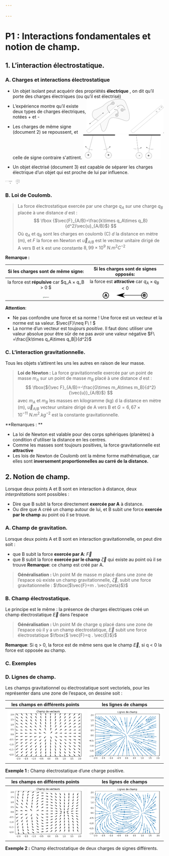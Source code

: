 ```yaml
---

---
```


# P1 : Interactions fondamentales et notion de champ. 
## 1. L’interaction électrostatique.

### A. Charges et interactions électrostatique

* Un objet isolant peut acquérir des propriétés **électrique** , on dit qu’il porte des charges électriques (ou qu’il est électrisé) <img align="right" src="./doc/frottement.png" alt="frottement" style="zoom:24%;" />

* L’expérience montre qu’il existe deux types  de charges électriques, notées + et -

* Les charges de même signe (document 2) se repoussent, et celle de signe contraire s'attirent. <img src="./doc/pendules.png" alt="pendule" style="zoom:24%;" />

* Un objet électrisé (document 3) est capable de séparer les charges électrique d’un objet qui est proche de lui par influence.
<img src="./doc/influence.png" alt="influence" style="zoom:5%;" />

### B. Loi de Coulomb.

> La force électrostatique exercée par une charge $q_A$ sur une charge $q_B$  placée à une distance $d$ est : 
> $$
> \fbox {$\vec{F}_{A/B}=\frac{k\times q_A\times q_B}{d^2}\vec{u}_{A/B}$}
> $$
> Où $q_A$ et $q_B$ sont les charges en coulomb (C)  $d$ la distance en mètre (m), et $F$ la force en Newton et $\vec{u}_{A/B}$ est le vecteur unitaire dirigé de A vers B et k est une constante $8,99×10^9\ N.m^2C^{-2}$

**Remarque :**

| Si les charges sont de même signe: | Si les charges sont de signes opposés:
|:-:|:-:|
la force est **répulsive**  car  $q_A × q_B > 0 $  |  la force est **attractive**  car  $q_A × q_B < 0$  |
|<img src="./doc/répul.png" alt="répulsion" style="zoom:25%;" /> |<img src="./doc/attrac.png" alt="attraction" style="zoom:25%;" />|

**Attention**: 

* Ne pas confondre une force et sa norme ! Une force est un vecteur et la norme est sa valeur. $\vec{F}\neq F\ ! $
* La norme d’un vecteur est toujours *positive*. Il faut donc utiliser une valeur absolue pour être sûr de ne pas avoir une valeur négative $F\ =\frac{|k\times q_A\times q_B|}{d^2}$

### C. L’interaction gravitationnelle.
  Tous les objets s’attirent les uns les autres en raison de leur masse.

> **Loi de Newton :** La force gravitationnelle exercée par un point de masse $m_A$ sur un point de masse $m_B$ placé à une distance $d$ est :
>$$
\fbox{${\vec F}_{A/B}=-\frac{G\times m_A\times m_B}{d^2}{\vec{u}}_{A/B}$}
$$
> avec $m_A$ et $m_B$ les masses en kilogramme (kg)  d la distance en mètre (m), $\vec{u}_{A/B}$ vecteur unitaire dirigé de A vers B et $G = 6,67\times10^{-11}\ N.m^2.kg^{-2}$ est la constante gravitationnelle.

**Remarques : **

* La loi de Newton est valable pour des corps sphériques (planètes) à condition d'utiliser la distance en les centres.
* Comme les masses sont toujours positives, la force gravitationnelle est **attractive**
* Les lois de Newton de Coulomb ont la même forme mathématique, car elles sont **inversement proportionnelles au carré de la distance.**

## 2. Notion de champ.

Lorsque deux points A et B sont en interaction à distance, deux  *interprétations* sont possibles :
* Dire que B subit la force directement **exercée par A** à distance.
* Ou dire que A créé un champ autour de lui, et B subit une force **exercée par le champ** au point où il se trouve.

### A. Champ de gravitation.

Lorsque deux points A et B sont en interaction gravitationnelle, on peut dire soit :
* que B subit la force **exercée par A**:  ${\vec{F}}$
* que B subit la force **exercée par le champ** $\vec{\zeta}$ qui existe au point où il se trouve 
  **Remarque**: ce champ est créé par A.

> **Généralisation :** Un point M de masse $m$ placé dans une zone de l’espace où existe un champ gravitationnelle, $\vec{\zeta}$, subit une force gravitationnelle : $\fbox{$\vec{F}=m . \vec{\zeta}$}$

### B. Champ électrostatique.
Le principe est le même : la présence de charges électriques créé un champ électrostatique $\vec{E}$ dans l’espace

> **Généralisation :** Un point M de charge q placé dans une zone de l’espace où il y a un champ électrostatique, $\vec{E}$ subit une force électrostatique $\fbox{$ \vec{F}=q . \vec{E}$}$

**Remarque**: Si q > 0, la force est de même sens que le champ $\vec{E}$,  si q < 0 la force est opposée au champ.

### C. Exemples

### D. Lignes de champ.

Les champs gravitationnel ou électrostatique sont vectoriels, pour les représenter dans une zone de l’espace, on dessine soit :

| les champs en différents points                              | les lignes de champs             |
| ------------------------------------------------------------ | -------------------------------- |
| <img src="./doc/champ4.png" alt="champ" style="zoom:100%;" /> | ![lignes](./doc/ligneschamp.png) |

**Exemple 1 :** Champ électrostatique d’une charge positive.

| les champs en différents points                              | les lignes de champs                |
| ------------------------------------------------------------ | ----------------------------------- |
| <img src="./doc/champ2charges.png" alt="champ" style="zoom:100%;" /> | ![lignes](./doc/lignes2charges.png) |

**Exemple 2 :** Champ électrostatique de deux charges de signes différents.
